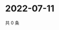 # 2022-07-11

共 0 条

<!-- BEGIN WEIBO -->
<!-- 最后更新时间 Mon Jul 11 2022 17:11:17 GMT+0800 (China Standard Time) -->

<!-- END WEIBO -->
